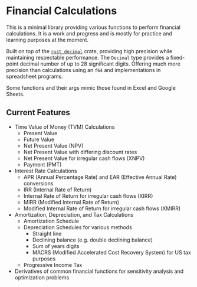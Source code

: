 # Financial Calculations

This is a minimal library providing various functions to perform financial calculations. It is a work and progress and is mostly for practice and learning purposes at the moment.

Built on top of the [`rust_decimal`](https://github.com/paupino/rust-decimal) crate, providing high precision while maintaining respectable performance. The `Decimal` type provides a fixed-point decimal number of up to 28 significant digits. Offering much more precision than calculations using an `f64` and implementations in spreadsheet programs.

Some functions and their args mimic those found in Excel and Google Sheets.

## Current Features

- Time Value of Money (TVM) Calculations
  - Present Value
  - Future Value
  - Net Present Value (NPV)
  - Net Present Value with differing discount rates
  - Net Present Value for irregular cash flows (XNPV)
  - Payment (PMT)
- Interest Rate Calculations
  - APR (Annual Percentage Rate) and EAR (Effective Annual Rate) conversions
  - IRR (Internal Rate of Return)
  - Internal Rate of Return for irregular cash flows (XIRR)
  - MIRR (Modified Internal Rate of Return)
  - Modified Internal Rate of Return for irregular cash flows (XMIRR)
- Amortization, Depreciation, and Tax Calculations
  - Amortization Schedule
  - Depreciation Schedules for various methods
    - Straight line
    - Declining balance (e.g. double declining balance)
    - Sum of years digits
    - MACRS (Modified Accelerated Cost Recovery System) for US tax purposes
  - Progressive Income Tax
- Derivatives of common financial functions for sensitivity analysis and
  optimization problems

